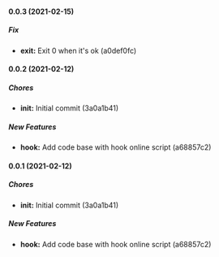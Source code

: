 #### 0.0.3 (2021-02-15)

##### Fix

- **exit:** Exit 0 when it's ok (a0def0fc)

#### 0.0.2 (2021-02-12)

##### Chores

- **init:** Initial commit (3a0a1b41)

##### New Features

- **hook:** Add code base with hook online script (a68857c2)

#### 0.0.1 (2021-02-12)

##### Chores

- **init:** Initial commit (3a0a1b41)

##### New Features

- **hook:** Add code base with hook online script (a68857c2)
